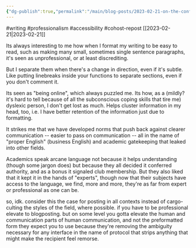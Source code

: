 ```yaml
---
{"dg-publish":true,"permalink":"/main/blog-posts/2023-02-21-on-the-conflict-between-professionalism-and-readability/","noteIcon":"","created":"2023-08-09T17:09:34.653-04:00","updated":"2023-10-06T22:47:10.874-04:00"}
---
```


#writing #professionalism #accessibility #cohost-repost
[[2023-02-21\|2023-02-21]]

Its always interesting to me how when I format my writing to be easy to read, such as making many small, sometimes single sentence paragraphs, it's seen as unprofessional, or at least discrediting.

But I separate them when there's a change in direction, even if it's subtle. Like putting linebreaks inside your functions to separate sections, even if you don't comment it.

Its seen as "being online", which always puzzled me. Its how, as a (mildly? it's hard to tell because of all the subconscious coping skills that tire me) dyslexic person, I don't get lost as much. Helps cluster information in my head, too, i.e. I have better retention of the information just due to formatting.

It strikes me that we have developed norms that push back against clearer communication -- easier to pass on communication -- all in the name of "proper English" (business English) and academic gatekeeping that leaked into other fields.

Academics speak arcane language not because it helps understanding (though some jargon does) but because they all decided it conferred authority, and as a bonus it signaled club membership. But they also liked that it kept it in the hands of "experts", though now that their subjects have access to the language, we find, more and more, they're as far from expert or professional as one can be.

so, idk. consider this the case for posting in all contexts instead of cargo-culting the styles of the field, where possible. if you have to be professional elevate to blogposting. but on some level you gotta elevate the human and communication parts of human communication, and not the preformatted form they expect you to use because they're removing the ambiguity necessary for any interface in the name of protocol that strips anything that might make the recipient feel remorse.